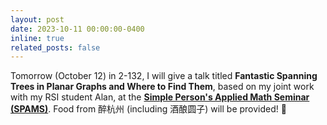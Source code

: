 ```yaml
---
layout: post
date: 2023-10-11 00:00:00-0400
inline: true
related_posts: false
---
```


Tomorrow (October 12) in 2-132, I will give a talk titled **Fantastic Spanning Trees in Planar Graphs and Where to Find Them**, based on my joint work with my RSI student Alan, at the [**Simple Person's Applied Math Seminar (SPAMS)**](https://math.mit.edu/spams/). Food from 醉杭州 (including 酒酿圆子) will be provided! 🥘